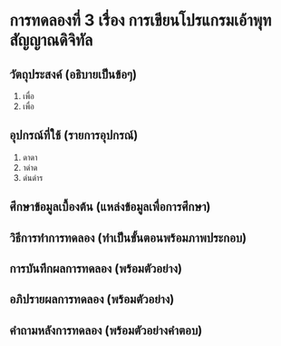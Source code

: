 # การทดลองที่ 3 เรื่อง การเขียนโปรแกรมเอ้าพุทสัญญาณดิจิทัล
## วัตถุประสงค์ (อธิบายเป็นข้อๆ)
1. เพื่อ
2. เพื่อ
## อุปกรณ์ที่ใช้ (รายการอุปกรณ์)
1. ดาดา
2. าด่าด
3. ด่นด่าร
## ศึกษาข้อมูลเบื้องต้น (แหล่งข้อมูลเพื่อการศึกษา)

## วิธีการทำการทดลอง (ทำเป็นขั้นตอนพร้อมภาพประกอบ)

## การบันทึกผลการทดลอง (พร้อมตัวอย่าง)

## อภิปรายผลการทดลอง (พร้อมตัวอย่าง)

## คำถามหลังการทดลอง (พร้อมตัวอย่างคำตอบ)
